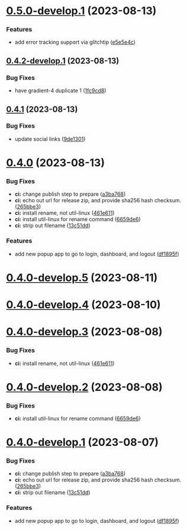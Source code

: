 # [0.5.0-develop.1](https://git.lumeweb.com/LumeWeb/extension/compare/v0.4.2-develop.1...v0.5.0-develop.1) (2023-08-13)


### Features

* add error tracking support via glitchtip ([e5e5e4c](https://git.lumeweb.com/LumeWeb/extension/commit/e5e5e4c9b95740646f93477b38c6246af513ff7e))

## [0.4.2-develop.1](https://git.lumeweb.com/LumeWeb/extension/compare/v0.4.1...v0.4.2-develop.1) (2023-08-13)


### Bug Fixes

* have gradient-4 duplicate 1 ([1fc9cd8](https://git.lumeweb.com/LumeWeb/extension/commit/1fc9cd82d37c8274e586ab475bdd70de63b5f902))

## [0.4.1](https://git.lumeweb.com/LumeWeb/extension/compare/v0.4.0...v0.4.1) (2023-08-13)


### Bug Fixes

* update social links ([9de1301](https://git.lumeweb.com/LumeWeb/extension/commit/9de130107aa6ed631dd2246a5aa7322e27e2eedc))

# [0.4.0](https://git.lumeweb.com/LumeWeb/extension/compare/v0.3.0...v0.4.0) (2023-08-13)


### Bug Fixes

* **ci:** change publish step to prepare ([a3ba768](https://git.lumeweb.com/LumeWeb/extension/commit/a3ba768885d0102cbd941fce78c089876734be49))
* **ci:** echo out url for release zip, and provide sha256 hash checksum. ([265bbe3](https://git.lumeweb.com/LumeWeb/extension/commit/265bbe3b9171b5711a58a89a70938dd0c709b3ea))
* **ci:** install rename, not util-linux ([461e611](https://git.lumeweb.com/LumeWeb/extension/commit/461e6116707df95d994d47eedb80cdee1a0bbe34))
* **ci:** install util-linux for rename command ([6659de6](https://git.lumeweb.com/LumeWeb/extension/commit/6659de6550a01a3cf0184bc54c8680a1baf89662))
* **ci:** strip out filename ([13c51dd](https://git.lumeweb.com/LumeWeb/extension/commit/13c51dd7d024da830055b7671c371d1292b2c06a))


### Features

* add new popup app to go to login, dashboard, and logout ([df1895f](https://git.lumeweb.com/LumeWeb/extension/commit/df1895f8243b515921210dd6248b4126a96564c6))

# [0.4.0-develop.5](https://git.lumeweb.com/LumeWeb/extension/compare/v0.4.0-develop.4...v0.4.0-develop.5) (2023-08-11)

# [0.4.0-develop.4](https://git.lumeweb.com/LumeWeb/extension/compare/v0.4.0-develop.3...v0.4.0-develop.4) (2023-08-10)

# [0.4.0-develop.3](https://git.lumeweb.com/LumeWeb/extension/compare/v0.4.0-develop.2...v0.4.0-develop.3) (2023-08-08)


### Bug Fixes

* **ci:** install rename, not util-linux ([461e611](https://git.lumeweb.com/LumeWeb/extension/commit/461e6116707df95d994d47eedb80cdee1a0bbe34))

# [0.4.0-develop.2](https://git.lumeweb.com/LumeWeb/extension/compare/v0.4.0-develop.1...v0.4.0-develop.2) (2023-08-08)


### Bug Fixes

* **ci:** install util-linux for rename command ([6659de6](https://git.lumeweb.com/LumeWeb/extension/commit/6659de6550a01a3cf0184bc54c8680a1baf89662))

# [0.4.0-develop.1](https://git.lumeweb.com/LumeWeb/extension/compare/v0.3.0...v0.4.0-develop.1) (2023-08-07)


### Bug Fixes

* **ci:** change publish step to prepare ([a3ba768](https://git.lumeweb.com/LumeWeb/extension/commit/a3ba768885d0102cbd941fce78c089876734be49))
* **ci:** echo out url for release zip, and provide sha256 hash checksum. ([265bbe3](https://git.lumeweb.com/LumeWeb/extension/commit/265bbe3b9171b5711a58a89a70938dd0c709b3ea))
* **ci:** strip out filename ([13c51dd](https://git.lumeweb.com/LumeWeb/extension/commit/13c51dd7d024da830055b7671c371d1292b2c06a))


### Features

* add new popup app to go to login, dashboard, and logout ([df1895f](https://git.lumeweb.com/LumeWeb/extension/commit/df1895f8243b515921210dd6248b4126a96564c6))
